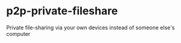 # p2p-private-fileshare
Private file-sharing via your own devices instead of someone else's computer
